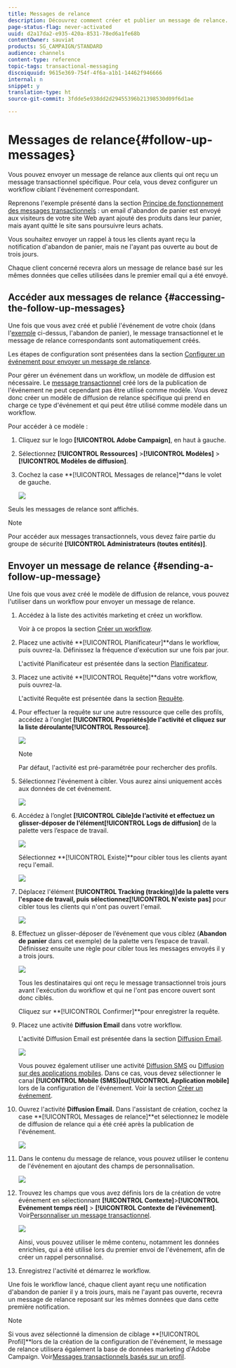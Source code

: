 ```yaml
---
title: Messages de relance
description: Découvrez comment créer et publier un message de relance.
page-status-flag: never-activated
uuid: d2a17da2-e935-420a-8531-78ed6a1fe68b
contentOwner: sauviat
products: SG_CAMPAIGN/STANDARD
audience: channels
content-type: reference
topic-tags: transactional-messaging
discoiquuid: 9615e369-754f-4f6a-a1b1-14462f946666
internal: n
snippet: y
translation-type: ht
source-git-commit: 3fdde5e938dd2d29455396b21398530d09f6d1ae

---
```



# Messages de relance{#follow-up-messages}

Vous pouvez envoyer un message de relance aux clients qui ont reçu un message transactionnel spécifique. Pour cela, vous devez configurer un workflow ciblant l&#39;événement correspondant.

Reprenons l&#39;exemple présenté dans la section [Principe de fonctionnement des messages transactionnels](../../channels/using/about-transactional-messaging.md#transactional-messaging-operating-principle) : un email d&#39;abandon de panier est envoyé aux visiteurs de votre site Web ayant ajouté des produits dans leur panier, mais ayant quitté le site sans poursuivre leurs achats.

Vous souhaitez envoyer un rappel à tous les clients ayant reçu la notification d&#39;abandon de panier, mais ne l&#39;ayant pas ouverte au bout de trois jours.

Chaque client concerné recevra alors un message de relance basé sur les mêmes données que celles utilisées dans le premier email qui a été envoyé.

## Accéder aux messages de relance  {#accessing-the-follow-up-messages}

Une fois que vous avez créé et publié l&#39;événement de votre choix (dans l&#39;[exemple](../../channels/using/about-transactional-messaging.md#transactional-messaging-operating-principle) ci-dessus, l&#39;abandon de panier), le message transactionnel et le message de relance correspondants sont automatiquement créés.

Les étapes de configuration sont présentées dans la section [Configurer un événement pour envoyer un message de relance](../../administration/using/configuring-transactional-messaging.md#configuring-an-event-to-send-a-follow-up-message).

Pour gérer un événement dans un workflow, un modèle de diffusion est nécessaire. Le [message transactionnel](../../channels/using/event-transactional-messages.md) créé lors de la publication de l&#39;événement ne peut cependant pas être utilisé comme modèle. Vous devez donc créer un modèle de diffusion de relance spécifique qui prend en charge ce type d&#39;événement et qui peut être utilisé comme modèle dans un workflow.

Pour accéder à ce modèle :

1. Cliquez sur le logo **[!UICONTROL Adobe Campaign]**, en haut à gauche.
1. Sélectionnez **[!UICONTROL Ressources]** >**[!UICONTROL  Modèles]** > **[!UICONTROL Modèles de diffusion]**.
1. Cochez la case **[!UICONTROL Messages de relance]**dans le volet de gauche.

   ![](assets/message-center_follow-up-search.png)

Seuls les messages de relance sont affichés.

>[!NOTE]
>
>Pour accéder aux messages transactionnels, vous devez faire partie du groupe de sécurité **[!UICONTROL Administrateurs (toutes entités)]**.

## Envoyer un message de relance {#sending-a-follow-up-message}

Une fois que vous avez créé le modèle de diffusion de relance, vous pouvez l&#39;utiliser dans un workflow pour envoyer un message de relance.

1. Accédez à la liste des activités marketing et créez un workflow.

   Voir à ce propos la section [Créer un workflow](../../automating/using/building-a-workflow.md#creating-a-workflow).

1. Placez une activité **[!UICONTROL Planificateur]**dans le workflow, puis ouvrez-la. Définissez la fréquence d&#39;exécution sur une fois par jour.

   L&#39;activité Planificateur est présentée dans la section [Planificateur](../../automating/using/scheduler.md).

1. Placez une activité **[!UICONTROL Requête]**dans votre workflow, puis ouvrez-la.

   L&#39;activité Requête est présentée dans la section [Requête](../../automating/using/query.md).

1. Pour effectuer la requête sur une autre ressource que celle des profils, accédez à l&#39;onglet **[!UICONTROL Propriétés]**de l&#39;activité et cliquez sur la liste déroulante**[!UICONTROL  Ressource]**.

   ![](assets/message-center_follow-up-query-properties.png)

   >[!NOTE]
   >
   >Par défaut, l&#39;activité est pré-paramétrée pour rechercher des profils.

1. Sélectionnez l&#39;événement à cibler. Vous aurez ainsi uniquement accès aux données de cet événement.

   ![](assets/message-center_follow-up-query-resource.png)

1. Accédez à l’onglet **[!UICONTROL Cible]**de l’activité et effectuez un glisser-déposer de l’élément**[!UICONTROL  Logs de diffusion]** de la palette vers l’espace de travail.

   ![](assets/message-center_follow-up-delivery-logs.png)

   Sélectionnez **[!UICONTROL Existe]**pour cibler tous les clients ayant reçu l&#39;email.

   ![](assets/message-center_follow-up-delivery-logs-exists.png)

1. Déplacez l&#39;élément **[!UICONTROL Tracking (tracking)]**de la palette vers l&#39;espace de travail, puis sélectionnez**[!UICONTROL  N&#39;existe pas]** pour cibler tous les clients qui n&#39;ont pas ouvert l&#39;email.

   ![](assets/message-center_follow-up-delivery-and-tracking-logs.png)

1. Effectuez un glisser-déposer de l’événement que vous ciblez (**Abandon de panier** dans cet exemple) de la palette vers l’espace de travail. Définissez ensuite une règle pour cibler tous les messages envoyés il y a trois jours.

   ![](assets/message-center_follow-up-created.png)

   Tous les destinataires qui ont reçu le message transactionnel trois jours avant l&#39;exécution du workflow et qui ne l&#39;ont pas encore ouvert sont donc ciblés.

   Cliquez sur **[!UICONTROL Confirmer]**pour enregistrer la requête.

1. Placez une activité **Diffusion Email** dans votre workflow.

   L&#39;activité Diffusion Email est présentée dans la section [Diffusion Email](../../automating/using/email-delivery.md).

   ![](assets/message-center_follow-up-workflow.png)

   Vous pouvez également utiliser une activité [Diffusion SMS](../../automating/using/sms-delivery.md) ou [Diffusion sur des applications mobiles](../../automating/using/push-notification-delivery.md). Dans ce cas, vous devez sélectionner le canal **[!UICONTROL Mobile (SMS)]**ou**[!UICONTROL  Application mobile]** lors de la configuration de l&#39;événement. Voir la section [Créer un événement](../../administration/using/configuring-transactional-messaging.md#creating-an-event).

1. Ouvrez l&#39;activité **Diffusion Email.** Dans l&#39;assistant de création, cochez la case **[!UICONTROL Messages de relance]**et sélectionnez le modèle de diffusion de relance qui a été créé après la publication de l&#39;événement.

   ![](assets/message-center_follow-up-template.png)

1. Dans le contenu du message de relance, vous pouvez utiliser le contenu de l&#39;événement en ajoutant des champs de personnalisation.

   ![](assets/message-center_follow-up-content.png)

1. Trouvez les champs que vous avez définis lors de la création de votre événement en sélectionnant **[!UICONTROL Contexte]**>**[!UICONTROL  Evénement temps réel]** > **[!UICONTROL Contexte de l’événement]**. Voir[Personnaliser un message transactionnel](../../channels/using/event-transactional-messages.md#personalizing-a-transactional-message).

   ![](assets/message-center_follow-up-personalization.png)

   Ainsi, vous pouvez utiliser le même contenu, notamment les données enrichies, qui a été utilisé lors du premier envoi de l&#39;événement, afin de créer un rappel personnalisé.

1. Enregistrez l&#39;activité et démarrez le workflow.

Une fois le workflow lancé, chaque client ayant reçu une notification d&#39;abandon de panier il y a trois jours, mais ne l&#39;ayant pas ouverte, recevra un message de relance reposant sur les mêmes données que dans cette première notification.

>[!NOTE]
>
>Si vous avez sélectionné la dimension de ciblage **[!UICONTROL Profil]**lors de la création de la configuration de l&#39;événement, le message de relance utilisera également la base de données marketing d&#39;Adobe Campaign. Voir[Messages transactionnels basés sur un profil](../../channels/using/profile-transactional-messages.md).

